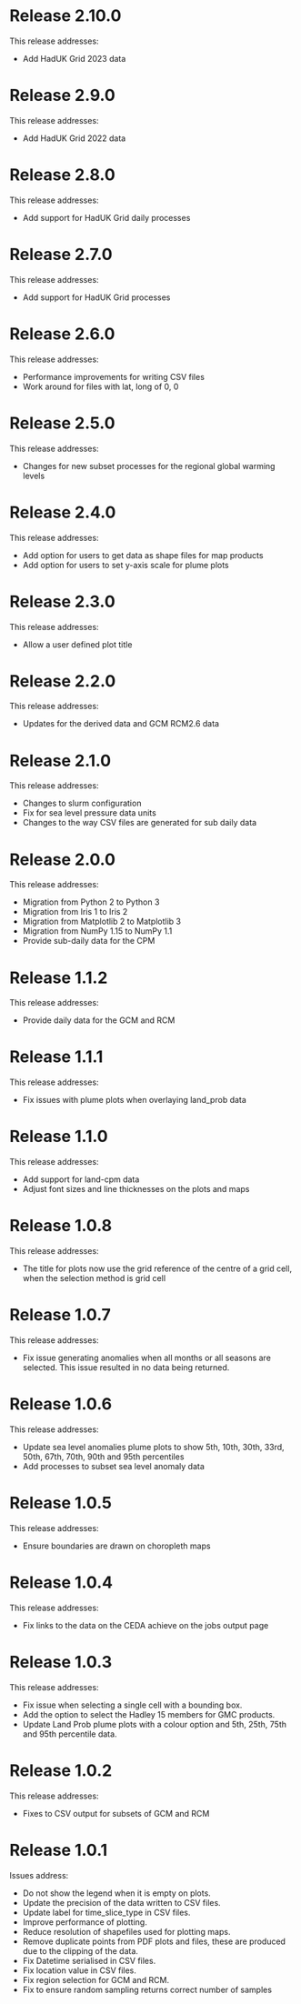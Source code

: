 # Release 2.10.0

This release addresses:

* Add HadUK Grid 2023 data


# Release 2.9.0

This release addresses:

* Add HadUK Grid 2022 data


# Release 2.8.0

This release addresses:

* Add support for HadUK Grid daily processes


# Release 2.7.0

This release addresses:

* Add support for HadUK Grid processes


# Release 2.6.0

This release addresses:

* Performance improvements for writing CSV files
* Work around for files with lat, long of 0, 0


# Release 2.5.0

This release addresses:

* Changes for new subset processes for the regional global warming levels


# Release 2.4.0

This release addresses:

* Add option for users to get data as shape files for map products
* Add option for users to set y-axis scale for plume plots


# Release 2.3.0

This release addresses:

* Allow a user defined plot title


# Release 2.2.0

This release addresses:

* Updates for the derived data and GCM RCM2.6 data


# Release 2.1.0

This release addresses:

* Changes to slurm configuration
* Fix for sea level pressure data units
* Changes to the way CSV files are generated for sub daily data


# Release 2.0.0

This release addresses:

* Migration from Python 2 to Python 3
* Migration from Iris 1 to Iris 2
* Migration from Matplotlib 2 to Matplotlib 3
* Migration from NumPy 1.15 to NumPy 1.1
* Provide sub-daily data for the CPM


# Release 1.1.2

This release addresses:

* Provide daily data for the GCM and RCM


# Release 1.1.1

This release addresses:

* Fix issues with plume plots when overlaying land_prob data


# Release 1.1.0

This release addresses:

* Add support for land-cpm data
* Adjust font sizes and line thicknesses on the plots and maps


# Release 1.0.8

This release addresses:

* The title for plots now use the grid reference of the centre of a grid cell, when the selection method is grid cell


# Release 1.0.7

This release addresses:

* Fix issue generating anomalies when all months or all seasons are selected. This issue resulted in no data being returned.


# Release 1.0.6

This release addresses:

* Update sea level anomalies plume plots to show 5th, 10th, 30th, 33rd, 50th, 67th, 70th, 90th and 95th percentiles
* Add processes to subset sea level anomaly data


# Release 1.0.5

This release addresses:

* Ensure boundaries are drawn on choropleth maps 


# Release 1.0.4

This release addresses:

* Fix links to the data on the CEDA achieve on the jobs output page 


# Release 1.0.3

This release addresses:

* Fix issue when selecting a single cell with a bounding box.
* Add the option to select the Hadley 15 members for GMC products.
* Update Land Prob plume plots with a colour option and 5th, 25th, 75th and 95th percentile data.


# Release 1.0.2

This release addresses:

* Fixes to CSV output for subsets of GCM and RCM


# Release 1.0.1

Issues address:

* Do not show the legend when it is empty on plots.
* Update the precision of the data written to CSV files.
* Update label for time_slice_type in CSV files.
* Improve performance of plotting.
* Reduce resolution of shapefiles used for plotting maps.
* Remove duplicate points from PDF plots and files, these are produced due to the clipping of the data.
* Fix Datetime serialised in CSV files.
* Fix location value in CSV files.
* Fix region selection for GCM and RCM.
* Fix to ensure random sampling returns correct number of samples
